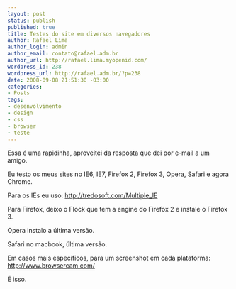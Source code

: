 ```yaml
--- 
layout: post
status: publish
published: true
title: Testes do site em diversos navegadores
author: Rafael Lima
author_login: admin
author_email: contato@rafael.adm.br
author_url: http://rafael.lima.myopenid.com/
wordpress_id: 238
wordpress_url: http://rafael.adm.br/?p=238
date: 2008-09-08 21:51:30 -03:00
categories: 
- Posts
tags: 
- desenvolvimento
- design
- css
- browser
- teste
---
```

Essa é uma rapidinha, aproveitei da resposta que dei por e-mail a um amigo.

Eu testo os meus sites no IE6, IE7, Firefox 2, Firefox 3, Opera, Safari e agora Chrome.

Para os IEs eu uso: <a href="http://tredosoft.com/Multiple_IE">http://tredosoft.com/Multiple_IE</a>

Para Firefox, deixo o Flock que tem a engine do Firefox 2 e instale o Firefox 3.

Opera instalo a última versão.

Safari no macbook, última versão.

Em casos mais específicos, para um screenshot em cada plataforma:
<a href="http://www.browsercam.com/">http://www.browsercam.com/</a>

É isso.
